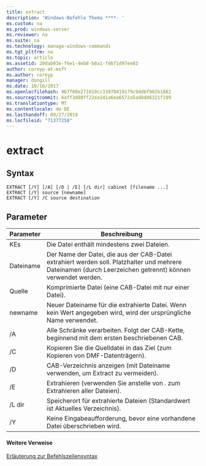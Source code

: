 ```yaml
---
title: extract
description: 'Windows-Befehle Thema ****- '
ms.custom: na
ms.prod: windows-server
ms.reviewer: na
ms.suite: na
ms.technology: manage-windows-commands
ms.tgt_pltfrm: na
ms.topic: article
ms.assetid: 20dab03e-f6e1-4eb8-b8a1-fd6f1d97ee83
author: coreyp-at-msft
ms.author: coreyp
manager: dongill
ms.date: 10/16/2017
ms.openlocfilehash: 967f08e271019cc33970419179c9ddbf902b1882
ms.sourcegitcommit: 6aff3d88ff22ea141a6ea6572a5ad8dd6321f199
ms.translationtype: MT
ms.contentlocale: de-DE
ms.lasthandoff: 09/27/2019
ms.locfileid: "71377258"
---
```

# <a name="extract"></a>extract



## <a name="syntax"></a>Syntax

```
EXTRACT [/Y] [/A] [/D | /E] [/L dir] cabinet [filename ...]
EXTRACT [/Y] source [newname]
EXTRACT [/Y] /C source destination
```

## <a name="parameters"></a>Parameter

|Parameter|Beschreibung|
|---------|-----------|
|KEs|Die Datei enthält mindestens zwei Dateien.|
|Dateiname|Der Name der Datei, die aus der CAB-Datei extrahiert werden soll. Platzhalter und mehrere Dateinamen (durch Leerzeichen getrennt) können verwendet werden.|
|Quelle|Komprimierte Datei (eine CAB-Datei mit nur einer Datei).|
|newname|Neuer Dateiname für die extrahierte Datei. Wenn kein Wert angegeben wird, wird der ursprüngliche Name verwendet.|
|/A|Alle Schränke verarbeiten. Folgt der CAB-Kette, beginnend mit dem ersten beschriebenen CAB.|
|/C|Kopieren Sie die Quelldatei in das Ziel (zum Kopieren von DMF-Datenträgern).|
|/D|CAB-Verzeichnis anzeigen (mit Dateiname verwenden, um Extract zu vermeiden).|
|/E|Extrahieren (verwenden Sie anstelle von *.* zum Extrahieren aller Dateien).|
|/L dir|Speicherort für extrahierte Dateien (Standardwert ist Aktuelles Verzeichnis).|
|/Y|Keine Eingabeaufforderung, bevor eine vorhandene Datei überschrieben wird.|

#### <a name="additional-references"></a>Weitere Verweise

[Erläuterung zur Befehlszeilensyntax](command-line-syntax-key.md)